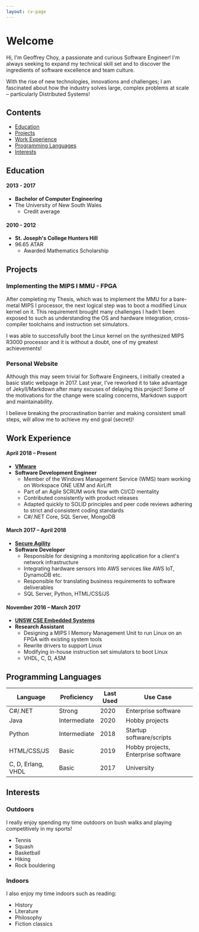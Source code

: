 ```yaml
---
layout: cv-page
---
```


# Welcome

Hi, I'm Geoffrey Choy, a passionate and curious Software Engineer! I'm always seeking to expand my technical skill set and to discover the ingredients of software excellence and team culture.

With the rise of new technologies, innovations and challenges; I am fascinated about how the industry solves large, complex problems at scale – particularly Distributed Systems!

## Contents

* [Education](#education)
* [Projects](#projects)
* [Work Experience](#work-experience)
* [Programming Languages](#programming-languages)
* [Interests](#interests)

## Education

#### 2013 - 2017

* **Bachelor of Computer Engineering**
* The University of New South Wales
  * Credit average

#### 2010 - 2012

* **St. Joseph's College Hunters Hill**
* 96.65 ATAR
  * Awarded Mathematics Scholarship

## Projects

### Implementing the MIPS I MMU - FPGA

After completing my Thesis, which was to implement the MMU for a bare-metal MIPS I processor, the next logical step was to boot a modified Linux kernel on it. This requirement brought many challenges I hadn't been exposed to such as understanding the OS and hardware integration, cross-compiler toolchains and instruction set simulators.

I was able to successfully boot the Linux kernel on the synthesized MIPS R3000 processor and it is without a doubt, one of my greatest
achievements!

### Personal Website

Although this may seem trivial for Software Engineers, I initially created a basic static webpage in 2017. Last year, I've reworked it to take advantage of Jekyll/Markdown after many excuses of delaying this project! Some of the motivations for the change were scaling concerns, Markdown support and maintainability.

I believe breaking the procrastination barrier and making consistent
small steps, will allow me to achieve my end goal (secret)!

## Work Experience

#### April 2018 – Present

* **[VMware](https://www.vmware.com/au/products/workspace-one/unified-endpoint-management.html)**
* **Software Development Engineer**
  * Member of the Windows Management Service (WMS) team working on Workspace ONE UEM and AirLift
  * Part of an Agile SCRUM work flow with CI/CD mentality
  * Contributed consistently with product releases
  * Adapted quickly to SOLID principles and peer code reviews adhering to strict and consistent coding standards
  * C#/.NET Core, SQL Server, MongoDB

#### March 2017 – April 2018

* **[Secure Agility](https://secureagility.com/)**
* **Software Developer**
  * Responsible for designing a monitoring application for a client's network infrastructure
  * Integrating hardware sensors into AWS services like AWS IoT, DynamoDB etc.
  * Responsible for translating business requirements to software deliverables
  * SQL Server, Python, HTML/CSS/JS

#### November 2016 – March 2017

* **[UNSW CSE Embedded Systems](https://www.engineering.unsw.edu.au/computer-science-engineering/)**
* **Research Assistant**
  * Designing a MIPS I Memory Management Unit to run Linux on an FPGA with existing system tools
  * Rewrite drivers to support Linux
  * Modifying in-house instruction set simulators to boot Linux
  * VHDL, C, D, ASM

## Programming Languages

| Language           | Proficiency  | Last Used | Use Case                            |
|--------------------|--------------|-----------|-------------------------------------|
| C#/.NET            | Strong       | 2020      | Enterprise software                 |
| Java               | Intermediate | 2020      | Hobby projects                      |
| Python             | Intermediate | 2018      | Startup software/scripts            |
| HTML/CSS/JS        | Basic        | 2019      | Hobby projects, Enterprise software |
| C, D, Erlang, VHDL | Basic        | 2017      | University                          |

## Interests

### Outdoors

I really enjoy spending my time outdoors on bush walks and playing competitively in my sports!

* Tennis
* Squash
* Basketball
* Hiking
* Rock bouldering

### Indoors

I also enjoy my time indoors such as reading:

* History
* Literature
* Philosophy
* Fiction classics
